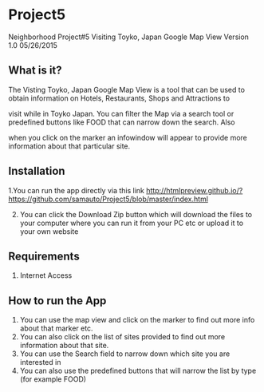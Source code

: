 # Project5

Neighborhood Project#5 Visiting Toyko, Japan Google Map View Version 1.0 05/26/2015


What is it?
-----------

The Visting Toyko, Japan Google Map View is a tool that can be used to obtain information on Hotels, Restaurants, Shops and Attractions to 

visit while in Toyko Japan. You can filter the Map via a search tool or predefined buttons like FOOD that can narrow down the search. Also 

when you click on the marker an infowindow will appear to provide more information about that particular site.

Installation
----------------
1.You can run the app directly via this link
http://htmlpreview.github.io/?https://github.com/samauto/Project5/blob/master/index.html

2. You can click the Download Zip button which will download the files to your computer where you can run it from your PC etc or upload it to your own website

Requirements
------------------
1. Internet Access

How to run the App
------------------
1. You can use the map view and click on the marker to find out more info about that marker etc.
2. You can also click on the list of sites provided to find out more information about that site.
3. You can use the Search field to narrow down which site you are interested in
4. You can also use the predefined buttons that will narrow the list by type (for example FOOD)

